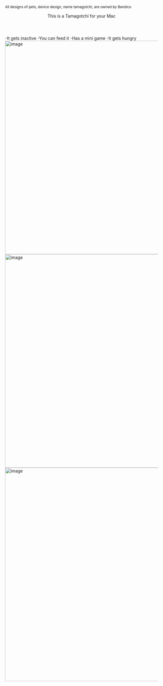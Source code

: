 <sup>All designs of pets, device design, name tamagotchi, are owned by Bandico</sup>

<header>This is a Tamagotchi for your Mac</header>
-It gets inactive
-You can feed it
-Has a mini game
-It gets hungry

<img width="1080" height="702" alt="image" src="https://github.com/user-attachments/assets/ac39ebfa-eafe-4eab-9c0c-68157c9f0cf9" />

<img width="1080" height="702" alt="image" src="https://github.com/user-attachments/assets/dfa9d35b-40fd-4854-83e0-a890c0bba858" />

<img width="1080" height="702" alt="image" src="https://github.com/user-attachments/assets/dd940ec9-9bbe-4baf-bb78-6b24a4d29202" />


